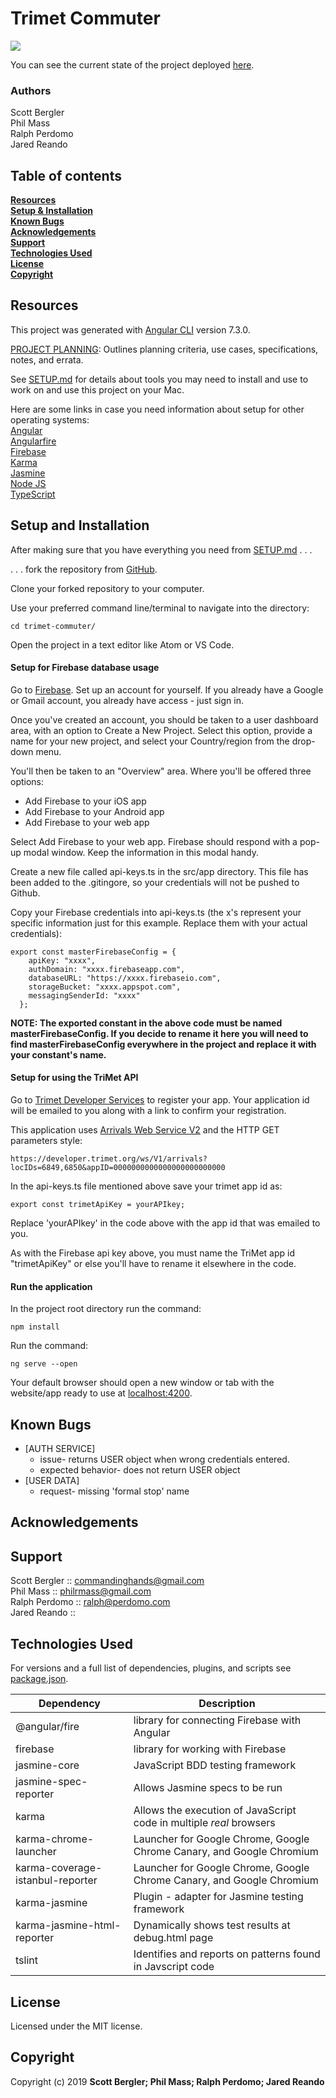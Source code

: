 # Trimet Commuter

![](screenshots/HomeScreen.png)

You can see the current state of the project deployed [here](https://trimet-commuter.firebaseapp.com).

### Authors
Scott Bergler  
Phil Mass  
Ralph Perdomo  
Jared Reando  

## Table of contents
**[Resources](#resources)**<br>
**[Setup & Installation](#setup-and-installation)**<br>
**[Known Bugs](#known-bugs)**<br>
**[Acknowledgements](#acknowledgements)**<br>
**[Support](#support)**<br>
**[Technologies Used](#technologies-used)**<br>
**[License](#license)**<br>
**[Copyright](#copyright)**<br>

## Resources

This project was generated with [Angular CLI](https://github.com/angular/angular-cli) version 7.3.0.

[PROJECT PLANNING](./PLANNING.md): Outlines planning criteria, use cases, specifications, notes, and errata.

See [SETUP.md](./SETUP.md) for details about tools you may need to install and use to work on and use this project on your Mac.  

Here are some links in case you need information about setup for other operating systems:  
[Angular](https://angular.io/)  
[Angularfire](https://github.com/angular/angularfire2)  
[Firebase](https://firebase.google.com/)  
[Karma](https://karma-runner.github.io/latest/index.html)  
[Jasmine](https://jasmine.github.io/)  
[Node JS](https://nodejs.org/en/)  
[TypeScript](https://www.typescriptlang.org/)

## Setup and Installation
After making sure that you have everything you need from [SETUP.md](./SETUP.md) . . .

. . . fork the repository from [GitHub](https://github.com/philrmass/trimet-commuter).  

Clone your forked repository to your computer.  

Use your preferred command line/terminal to navigate into the directory:
```
cd trimet-commuter/
```

Open the project in a text editor like Atom or VS Code.

#### Setup for Firebase database usage
Go to [Firebase](https://firebase.google.com/).
Set up an account for yourself. If you already have a Google or Gmail account, you already have access - just sign in.  

Once you've created an account, you should be taken to a user dashboard area, with an option to Create a New Project. Select this option, provide a name for your new project, and select your Country/region from the drop-down menu.  

You'll then be taken to an "Overview" area. Where you'll be offered three options:  

- Add Firebase to your iOS app
- Add Firebase to your Android app
- Add Firebase to your web app

Select Add Firebase to your web app. Firebase should respond with a pop-up modal window. Keep the information in this modal handy.  

Create a new file called api-keys.ts in the src/app directory. This file has been added to the .gitingore, so your credentials will not be pushed to Github.  

Copy your Firebase credentials into api-keys.ts (the x's represent your specific information just for this example. Replace them with your actual credentials):
```
export const masterFirebaseConfig = {
    apiKey: "xxxx",
    authDomain: "xxxx.firebaseapp.com",
    databaseURL: "https://xxxx.firebaseio.com",
    storageBucket: "xxxx.appspot.com",
    messagingSenderId: "xxxx"
  };
```

**NOTE: The exported constant in the above code must be named masterFirebaseConfig. If you decide to rename it here you will need to find masterFirebaseConfig everywhere in the project and replace it with your constant's name.**

#### Setup for using the TriMet API
Go to [Trimet Developer Services](https://developer.trimet.org/appid/registration/) to register your app. Your application id will be emailed to you along with a link to confirm your registration.  

This application uses [Arrivals Web Service V2](https://developer.trimet.org/ws_docs/arrivals2_ws.shtml) and the HTTP GET parameters style:
```
https://developer.trimet.org/ws/V1/arrivals?locIDs=6849,6850&appID=0000000000000000000000000
```

 In the api-keys.ts file mentioned above save your trimet app id as:

 ```
 export const trimetApiKey = yourAPIkey;
 ```
Replace 'yourAPIkey' in the code above with the app id that was emailed to you.

As with the Firebase api key above, you must name the TriMet app id "trimetApiKey" or else you'll have to rename it elsewhere in the code.

#### Run the application
In the project root directory run the command:
```
npm install
```

Run the command:
```
ng serve --open
```
Your default browser should open a new window or tab with the website/app ready to use at [localhost:4200](localhost:4200).  


## Known Bugs
* [AUTH SERVICE]
  * issue- returns USER object when wrong credentials entered.
  * expected behavior- does not return USER object
* [USER DATA]
  * request- missing 'formal stop' name

## Acknowledgements

## Support
Scott Bergler :: commandinghands@gmail.com  
Phil Mass :: philrmass@gmail.com  
Ralph Perdomo :: ralph@perdomo.com  
Jared Reando :: 

## Technologies Used
For versions and a full list of dependencies, plugins, and scripts see [package.json](./package.json).  

| Dependency | Description |
| --- | --- |
| @angular/fire | library for connecting Firebase with Angular |
| firebase | library for working with Firebase |
| jasmine-core | JavaScript BDD testing framework |
| jasmine-spec-reporter | Allows Jasmine specs to be run |
| karma | Allows the execution of JavaScript code in multiple *real* browsers |
| karma-chrome-launcher | Launcher for Google Chrome, Google Chrome Canary, and Google Chromium |
| karma-coverage-istanbul-reporter | Launcher for Google Chrome, Google Chrome Canary, and Google Chromium |
| karma-jasmine | Plugin - adapter for Jasmine testing framework |
| karma-jasmine-html-reporter | Dynamically shows test results at debug.html page |
| tslint | Identifies and reports on patterns found in Javscript code |

## License
Licensed under the MIT license.

## Copyright
Copyright (c) 2019 **Scott Bergler; Phil Mass; Ralph Perdomo; Jared Reando**
